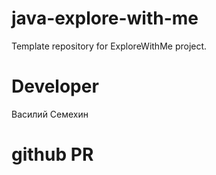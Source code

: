 # java-explore-with-me
Template repository for ExploreWithMe project.

# Developer
Василий Семехин

# github PR
